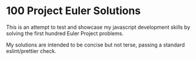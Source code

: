 # 100 Project Euler Solutions

This is an attempt to test and showcase my javascript development skills by
solving the first hundred Euler Project problems.

My solutions are intended to be concise but not terse, passing a standard
eslint/prettier check.
